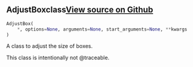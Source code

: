 ## AdjustBox<span class="tag">class</span><a class="sourcelink" href=https://github.com/fastestimator/fastestimator/blob/r1.1/fastestimator/util/latex_util.py/#L89-L94>View source on Github</a>
```python
AdjustBox(
	*, options=None, arguments=None, start_arguments=None, **kwargs
)
```
A class to adjust the size of boxes.

This class is intentionally not @traceable.



